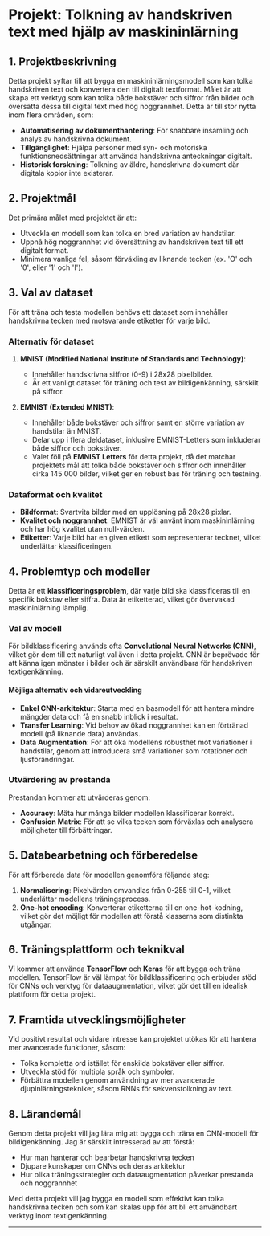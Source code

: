 # Projekt: Tolkning av handskriven text med hjälp av maskininlärning

## 1. Projektbeskrivning
Detta projekt syftar till att bygga en maskininlärningsmodell som kan tolka handskriven text och konvertera den till digitalt textformat. Målet är att skapa ett verktyg som kan tolka både bokstäver och siffror från bilder och översätta dessa till digital text med hög noggrannhet. Detta är till stor nytta inom flera områden, som:
- **Automatisering av dokumenthantering**: För snabbare insamling och analys av handskrivna dokument.
- **Tillgänglighet**: Hjälpa personer med syn- och motoriska funktionsnedsättningar att använda handskrivna anteckningar digitalt.
- **Historisk forskning**: Tolkning av äldre, handskrivna dokument där digitala kopior inte existerar.

## 2. Projektmål
Det primära målet med projektet är att:
- Utveckla en modell som kan tolka en bred variation av handstilar.
- Uppnå hög noggrannhet vid översättning av handskriven text till ett digitalt format.
- Minimera vanliga fel, såsom förväxling av liknande tecken (ex. 'O' och '0', eller '1' och 'I').

## 3. Val av dataset
För att träna och testa modellen behövs ett dataset som innehåller handskrivna tecken med motsvarande etiketter för varje bild.

### Alternativ för dataset
1. **MNIST (Modified National Institute of Standards and Technology)**:
   - Innehåller handskrivna siffror (0-9) i 28x28 pixelbilder.
   - Är ett vanligt dataset för träning och test av bildigenkänning, särskilt på siffror.

2. **EMNIST (Extended MNIST)**:
   - Innehåller både bokstäver och siffror samt en större variation av handstilar än MNIST.
   - Delar upp i flera deldataset, inklusive EMNIST-Letters som inkluderar både siffror och bokstäver.
   - Valet föll på **EMNIST Letters** för detta projekt, då det matchar projektets mål att tolka både bokstäver och siffror och innehåller cirka 145 000 bilder, vilket ger en robust bas för träning och testning.

### Dataformat och kvalitet
- **Bildformat**: Svartvita bilder med en upplösning på 28x28 pixlar.
- **Kvalitet och noggrannhet**: EMNIST är väl använt inom maskininlärning och har hög kvalitet utan null-värden.
- **Etiketter**: Varje bild har en given etikett som representerar tecknet, vilket underlättar klassificeringen.

## 4. Problemtyp och modeller
Detta är ett **klassificeringsproblem**, där varje bild ska klassificeras till en specifik bokstav eller siffra. Data är etiketterad, vilket gör övervakad maskininlärning lämplig.

### Val av modell
För bildklassificering används ofta **Convolutional Neural Networks (CNN)**, vilket gör dem till ett naturligt val även i detta projekt. CNN är beprövade för att känna igen mönster i bilder och är särskilt användbara för handskriven textigenkänning.

#### Möjliga alternativ och vidareutveckling
- **Enkel CNN-arkitektur**: Starta med en basmodell för att hantera mindre mängder data och få en snabb inblick i resultat.
- **Transfer Learning**: Vid behov av ökad noggrannhet kan en förtränad modell (på liknande data) användas.
- **Data Augmentation**: För att öka modellens robusthet mot variationer i handstilar, genom att introducera små variationer som rotationer och ljusförändringar.

### Utvärdering av prestanda
Prestandan kommer att utvärderas genom:
- **Accuracy**: Mäta hur många bilder modellen klassificerar korrekt.
- **Confusion Matrix**: För att se vilka tecken som förväxlas och analysera möjligheter till förbättringar.

## 5. Databearbetning och förberedelse
För att förbereda data för modellen genomförs följande steg:
1. **Normalisering**: Pixelvärden omvandlas från 0-255 till 0-1, vilket underlättar modellens träningsprocess.
2. **One-hot encoding**: Konverterar etiketterna till en one-hot-kodning, vilket gör det möjligt för modellen att förstå klasserna som distinkta utgångar.

## 6. Träningsplattform och teknikval
Vi kommer att använda **TensorFlow** och **Keras** för att bygga och träna modellen. TensorFlow är väl lämpat för bildklassificering och erbjuder stöd för CNNs och verktyg för dataaugmentation, vilket gör det till en idealisk plattform för detta projekt.

## 7. Framtida utvecklingsmöjligheter
Vid positivt resultat och vidare intresse kan projektet utökas för att hantera mer avancerade funktioner, såsom:
- Tolka kompletta ord istället för enskilda bokstäver eller siffror.
- Utveckla stöd för multipla språk och symboler.
- Förbättra modellen genom användning av mer avancerade djupinlärningstekniker, såsom RNNs för sekvenstolkning av text.

## 8. Lärandemål
Genom detta projekt vill jag lära mig att bygga och träna en CNN-modell för bildigenkänning. Jag är särskilt intresserad av att förstå:
- Hur man hanterar och bearbetar handskrivna tecken
- Djupare kunskaper om CNNs och deras arkitektur
- Hur olika träningsstrategier och dataaugmentation påverkar prestanda och noggrannhet

Med detta projekt vill jag bygga en modell som effektivt kan tolka handskrivna tecken och som kan skalas upp för att bli ett användbart verktyg inom textigenkänning.

---